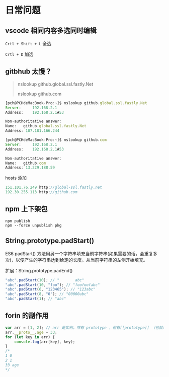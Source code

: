 # 日常问题

## vscode 相同内容多选同时编辑

`Crtl + Shift + L` 全选

`Crtl + D` 加选

## gitbhub 太慢？

> nslookup github.global.ssl.fastly.Net
>
> nslookup github.com

```js
[pch@PCHdeMacBook-Pro:~]$ nslookup github.global.ssl.fastly.Net
Server:		192.168.2.1
Address:	192.168.2.1#53

Non-authoritative answer:
Name:	github.global.ssl.fastly.Net
Address: 107.181.166.244

[pch@PCHdeMacBook-Pro:~]$ nslookup github.com
Server:		192.168.2.1
Address:	192.168.2.1#53

Non-authoritative answer:
Name:	github.com
Address: 13.229.188.59
```

hosts 添加

```js
151.101.76.249 http://global-ssl.fastly.net
192.30.255.113 http://github.com
```

## npm 上下架包

```
npm publish
npm --force unpublish pkg
```

## String.prototype.padStart()

ES6 padStart() 方法用另一个字符串填充当前字符串(如果需要的话，会重复多次)，以便产生的字符串达到给定的长度。从当前字符串的左侧开始填充。

扩展：String.prototype.padEnd()

```js
"abc".padStart(10); // "       abc"
"abc".padStart(10, "foo"); // "foofoofabc"
"abc".padStart(6, "123465"); // "123abc"
"abc".padStart(8, "0"); // "00000abc"
"abc".padStart(1); // "abc"
```

## forin 的副作用

```js
var arr = [1, 2]; // arr 是实例，咩有 prototype ，但有[[prototype]] （也就是__proto__）
arr.__proto__.age = 33;
for (let key in arr) {
    console.log(arr[key], key);
}
/*
1 0
2 1
33 age
*/
```
